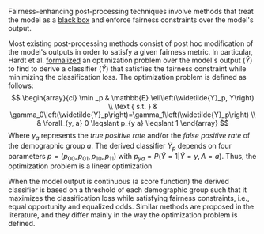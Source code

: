 Fairness-enhancing post-processing techniques involve methods that treat the model as a [black box]() and enforce fairness constraints over the model's output. 

Most existing post-processing methods consist of post hoc modification of the model's outputs in order to satisfy a given fairness metric. In particular, Hardt et al. [formalized](https://proceedings.neurips.cc/paper/2016/hash/9d2682367c3935defcb1f9e247a97c0d-Abstract.html)   an optimization problem over the model's output ($\widehat{Y}$) to find  to derive a classifier ($\widetilde{Y}$) that satisfies the fairness constraint while minimizing the classification loss.  The optimization problem is defined as follows:
$$
\begin{array}{cl}
\min _p & \mathbb{E} \ell\left(\widetilde{Y}_p, Y\right) \\
\text { s.t. } & \gamma_0\left(\widetilde{Y}_p\right)=\gamma_1\left(\widetilde{Y}_p\right) \\
& \forall_{y, a} 0 \leqslant p_{y a} \leqslant 1
\end{array}
$$
Where $\gamma_a$ represents the *true positive rate* and/or the *false positive rate* of the demographic group $a$.  The derived classifier $\widetilde{Y}_p$ depends on four parameters $p=(p_{00}, p_{01}, p_{10}, p_{11})$ with $p_{ya}=P(\widetilde{Y} =1|\widehat{Y}=y, A=a)$. Thus, the optimization problem is a linear optimization 

When the model output is continuous (a score function) the derived classifier is based on a threshold of each demographic group such that it maximizes the classification loss while satisfying fairness constraints, i.e., equal opportunity and equalized odds. Similar methods are proposed in the literature, and they differ mainly in the way the optimization problem is defined. 